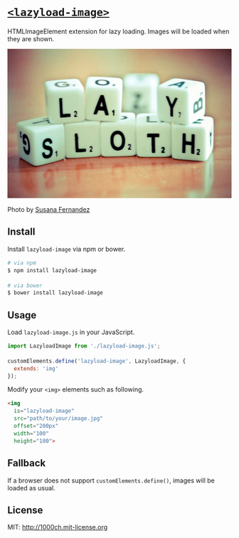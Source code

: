 # [`<lazyload-image>`](http://1000ch.github.io/lazyload-image)

HTMLImageElement extension for lazy loading. Images will be loaded when they are shown.

![](assets/lazy-sloth.jpg)

Photo by [Susana Fernandez](https://www.flickr.com/photos/susivinh/6970379146)

## Install

Install `lazyload-image` via npm or bower.

```bash
# via npm
$ npm install lazyload-image

# via bower
$ bower install lazyload-image
```

## Usage

Load `lazyload-image.js` in your JavaScript.

```javascript
import LazyloadImage from './lazyload-image.js';

customElements.define('lazyload-image', LazyloadImage, {
  extends: 'img'
});
```

Modify your `<img>` elements such as following.

```html
<img 
  is="lazyload-image" 
  src="path/to/your/image.jpg" 
  offset="200px" 
  width="100" 
  height="100">
```

## Fallback

If a browser does not support `customElements.define()`, images will be loaded as usual.

## License

MIT: http://1000ch.mit-license.org
